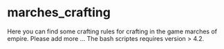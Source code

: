 # marches_crafting
Here you can find some crafting rules for crafting in the game marches of empire. Please add more ...
The bash scriptes requires version > 4.2.
